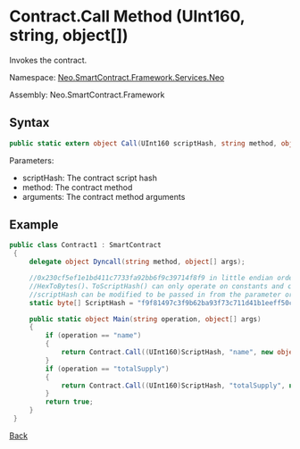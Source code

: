 # Contract.Call Method (UInt160, string, object[])

Invokes the contract.

Namespace: [Neo.SmartContract.Framework.Services.Neo](../../neo.md)

Assembly: Neo.SmartContract.Framework

## Syntax

```c#
public static extern object Call(UInt160 scriptHash, string method, object[] arguments)
```

Parameters:

- scriptHash: The contract script hash
- method: The contract method
- arguments: The contract method arguments

## Example

```c#
public class Contract1 : SmartContract
 {
     delegate object Dyncall(string method, object[] args);

     //0x230cf5ef1e1bd411c7733fa92bb6f9c39714f8f9 in little endian order
     //HexToBytes()、ToScriptHash() can only operate on constants and cannot be written in the Main method
     //scriptHash can be modified to be passed in from the parameter or read from storage
     static byte[] ScriptHash = "f9f81497c3f9b62ba93f73c711d41b1eeff50c23".HexToBytes();

     public static object Main(string operation, object[] args)
     {
         if (operation == "name")
         {
             return Contract.Call((UInt160)ScriptHash, "name", new object[0]);
         }
         if (operation == "totalSupply")
         {
             return Contract.Call((UInt160)ScriptHash, "totalSupply", new object[0]);
         }
         return true;
     }
 }
```



[Back](../Contract.md)